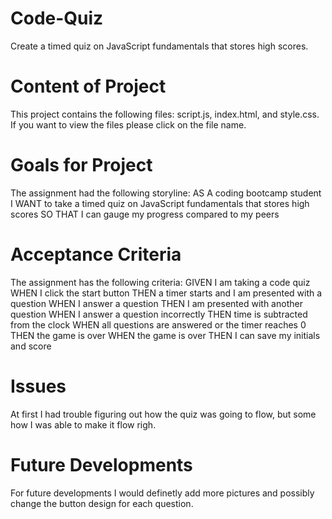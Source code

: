 # Code-Quiz
Create a timed quiz on JavaScript fundamentals that stores high scores.

# Content of Project
This project contains the following files: script.js, index.html, and style.css. If you want to view the files please click on the file name.

# Goals for Project
The assignment had the following storyline:
AS A coding bootcamp student
I WANT to take a timed quiz on JavaScript fundamentals that stores high scores
SO THAT I can gauge my progress compared to my peers

# Acceptance Criteria
The assignment has the following criteria:
GIVEN I am taking a code quiz
WHEN I click the start button
THEN a timer starts and I am presented with a question
WHEN I answer a question
THEN I am presented with another question
WHEN I answer a question incorrectly
THEN time is subtracted from the clock
WHEN all questions are answered or the timer reaches 0
THEN the game is over
WHEN the game is over
THEN I can save my initials and score

# Issues

At first I had trouble figuring out how the quiz was going to flow, but some how I was able to make it flow righ. 


# Future Developments
For future developments I would definetly add more pictures and possibly change the button design for each question.  
